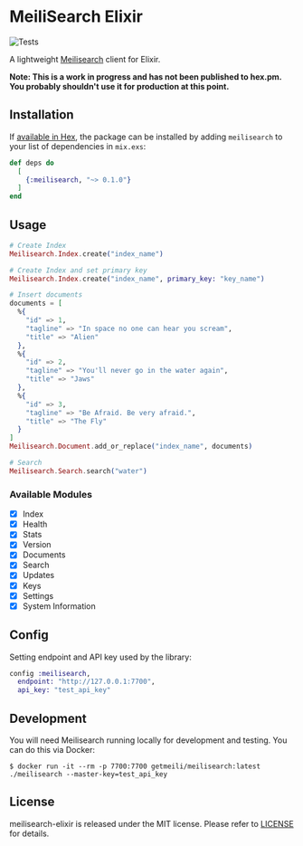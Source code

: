 # MeiliSearch Elixir

![Tests](https://github.com/robottokauf3/meilisearch-elixir/workflows/Tests/badge.svg)

A lightweight [Meilisearch](https://docs.meilisearch.com/) client for Elixir.

**Note: This is a work in progress and has not been published to hex.pm.  You probably shouldn't use it for production at this point.**

## Installation

If [available in Hex](https://hex.pm/docs/publish), the package can be installed
by adding `meilisearch` to your list of dependencies in `mix.exs`:

```elixir
def deps do
  [
    {:meilisearch, "~> 0.1.0"}
  ]
end
```

## Usage

```elixir
# Create Index
Meilisearch.Index.create("index_name")

# Create Index and set primary key
Meilisearch.Index.create("index_name", primary_key: "key_name")

# Insert documents
documents = [
  %{
    "id" => 1,
    "tagline" => "In space no one can hear you scream",
    "title" => "Alien"
  },
  %{
    "id" => 2,
    "tagline" => "You'll never go in the water again",
    "title" => "Jaws"
  },
  %{
    "id" => 3,
    "tagline" => "Be Afraid. Be very afraid.",
    "title" => "The Fly"
  }
]
Meilisearch.Document.add_or_replace("index_name", documents)

# Search
Meilisearch.Search.search("water")
```

### Available Modules

- [X] Index
- [X] Health
- [X] Stats
- [X] Version
- [X] Documents
- [X] Search
- [X] Updates
- [X] Keys
- [X] Settings
- [X] System Information

## Config

Setting endpoint and API key used by the library:

```elixir
config :meilisearch,
  endpoint: "http://127.0.0.1:7700",
  api_key: "test_api_key"
```

## Development

You will need  Meilisearch running locally for development and testing.  You can do this via Docker:

```
$ docker run -it --rm -p 7700:7700 getmeili/meilisearch:latest ./meilisearch --master-key=test_api_key
```

## License

meilisearch-elixir is released under the MIT license. Please refer to [LICENSE](LICENSE) for details.